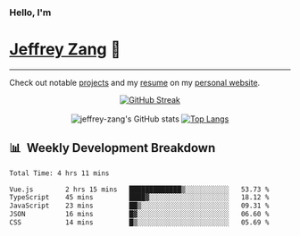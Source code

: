 
### Hello, I'm 
# [Jeffrey Zang](https://www.linkedin.com/in/jeffreyzang/) 🦀

---

Check out notable [projects](https://jeffz.dev/projects) and my [resume](https://jeffz.dev/resume) on my [personal website](https://jeffz.dev/).

<div align = 'center'>

[![GitHub Streak](https://github-readme-streak-stats.herokuapp.com/?user=jeffrey-zang&theme=tokyonight)](https://git.io/streak-stats)
<br></br>
![jeffrey-zang's GitHub stats](https://github-readme-stats.vercel.app/api?username=jeffrey-zang&show_icons=true&theme=tokyonight&hide_rank=true&hide=stars) 
[![Top Langs](https://github-readme-stats.vercel.app/api/top-langs/?username=jeffrey-zang&hide=ShaderLab,HLSL&layout=compact&theme=tokyonight)](https://github.com/anuraghazra/github-readme-stats)

</div>

## 📊 &nbsp;Weekly Development Breakdown
<!--START_SECTION:waka-->

```txt
Total Time: 4 hrs 11 mins

Vue.js        2 hrs 15 mins   █████████████▒░░░░░░░░░░░   53.73 %
TypeScript    45 mins         ████▓░░░░░░░░░░░░░░░░░░░░   18.12 %
JavaScript    23 mins         ██▒░░░░░░░░░░░░░░░░░░░░░░   09.31 %
JSON          16 mins         █▓░░░░░░░░░░░░░░░░░░░░░░░   06.60 %
CSS           14 mins         █▒░░░░░░░░░░░░░░░░░░░░░░░   05.69 %
```

<!--END_SECTION:waka-->

